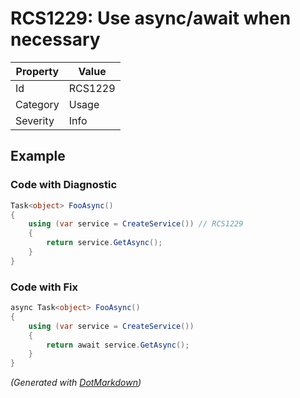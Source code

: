 # RCS1229: Use async/await when necessary

| Property | Value   |
| -------- | ------- |
| Id       | RCS1229 |
| Category | Usage   |
| Severity | Info    |

## Example

### Code with Diagnostic

```csharp
Task<object> FooAsync()
{
    using (var service = CreateService()) // RCS1229
    {
        return service.GetAsync();
    }
}
```

### Code with Fix

```csharp
async Task<object> FooAsync()
{
    using (var service = CreateService())
    {
        return await service.GetAsync();
    }
}
```


*\(Generated with [DotMarkdown](http://github.com/JosefPihrt/DotMarkdown)\)*